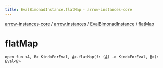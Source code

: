 ```yaml
---
title: EvalBimonadInstance.flatMap - arrow-instances-core
---
```


[arrow-instances-core](../../index.html) / [arrow.instances](../index.html) / [EvalBimonadInstance](index.html) / [flatMap](./flat-map.html)

# flatMap

`open fun <A, B> Kind<ForEval, `[`A`](flat-map.html#A)`>.flatMap(f: (`[`A`](flat-map.html#A)`) -> Kind<ForEval, `[`B`](flat-map.html#B)`>): Eval<`[`B`](flat-map.html#B)`>`
